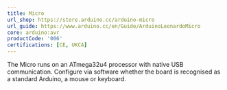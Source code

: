 ```yaml
---
title: Micro
url_shop: https://store.arduino.cc/arduino-micro
url_guide: https://www.arduino.cc/en/Guide/ArduinoLeonardoMicro
core: arduino:avr
productCode: '006'
certifications: [CE, UKCA]
---
```


The Micro runs on an ATmega32u4 processor with native USB communication. Configure via software whether the board is recognised as a standard Arduino, a mouse or keyboard.
